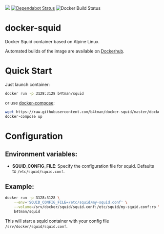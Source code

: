 [![](https://images.microbadger.com/badges/image/b4tman/squid.svg)](https://microbadger.com/images/b4tman/squid "Get your own image badge on microbadger.com")
[![Dependabot Status](https://api.dependabot.com/badges/status?host=github&repo=b4tman/docker-squid)](https://dependabot.com)
![Docker Build Status](https://img.shields.io/docker/build/b4tman/squid)

# docker-squid

Docker Squid container based on Alpine Linux.

Automated builds of the image are available on [Dockerhub](https://hub.docker.com/r/b4tman/squid).

# Quick Start

Just launch container:

```bash
docker run -p 3128:3128 b4tman/squid
```

or use [docker-compose](https://docs.docker.com/compose/):

```bash
wget https://raw.githubusercontent.com/b4tman/docker-squid/master/docker-compose.yml
docker-compose up
```

# Configuration

## Environment variables:

- **SQUID_CONFIG_FILE**: Specify the configuration file for squid. Defaults to `/etc/squid/squid.conf`.


## Example:

```bash
docker run -p 3128:3128 \
	--env='SQUID_CONFIG_FILE=/etc/squid/my-squid.conf' \
	--volume=/srv/docker/squid/squid.conf:/etc/squid/my-squid.conf:ro \
	b4tman/squid
```

This will start a squid container with your config file `/srv/docker/squid/squid.conf`. 
